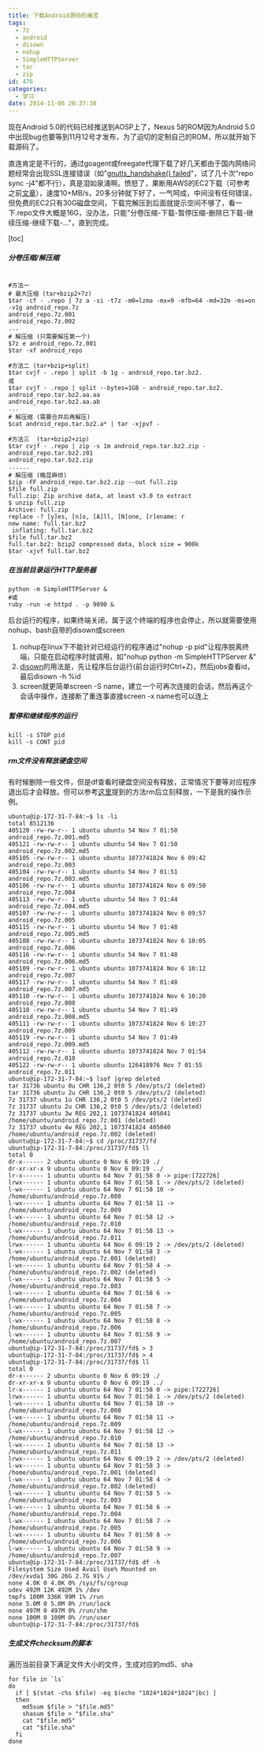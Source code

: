 ```yaml
---
title: 下载Android源码的痛苦
tags:
  - 7z
  - android
  - disown
  - nohup
  - SimpleHTTPServer
  - tar
  - zip
id: 476
categories:
  - 学习
date: 2014-11-06 20:37:38
---
```


现在Android 5.0的代码已经推送到AOSP上了，Nexus 5的ROM因为Android 5.0中出现bug也要等到11月12号才发布，为了迫切的定制自己的ROM，所以就开始下载源码了。

<!--more-->

直连肯定是不行的，通过goagent或freegate代理下载了好几天都由于国内网络问题经常会出现SSL连接错误（如"[gnutls_handshake() failed](http://stackoverflow.com/questions/13524242/error-gnutls-handshake-failed-git-repository)"，试了几十次"repo sync -j4"都不行），真是泪如泉涌啊。愤怒了，果断用AWS的EC2下载（可参考之前[文章](http://202.203.209.55:8080/?p=6)），速度10+MB/s，20多分钟就下好了，一气呵成，中间没有任何错误，但免费的EC2只有30G磁盘空间，下载完解压到后面就提示空间不够了，看一下.repo文件大概是16G，没办法，只能"分卷压缩-下载-暂停压缩-删除已下载-继续压缩-继续下载-..."，直到完成。

[toc]

##### 分卷压缩/解压缩

```shell

#方法一
# 最大压缩 (tar+bzip2+7z)
$tar -cf - .repo | 7z a -si -t7z -m0=lzma -mx=9 -mfb=64 -md=32m -ms=on -v1g android_repo.7z
android_repo.7z.001
android_repo.7z.002
...
# 解压缩 (只需要解压第一个)
$7z e android_repo.7z.001
$tar -xf android_repo

#方法二 (tar+bzip+split)
$tar cvjf - .repo | split -b 1g - android_repo.tar.bz2.
或
$tar cvjf - .repo | split --bytes=1GB - android_repo.tar.bz2.
android_repo.tar.bz2.aa.aa
android_repo.tar.bz2.aa.ab
...
# 解压缩 (需要合并后再解压)
$cat android_repo.tar.bz2.a* | tar -xjpvf -

#方法三  (tar+bzip2+zip)
$tar cvjf - .repo | zip -s 1m android_repo.tar.bz2.zip -
android_repo.tar.bz2.z01
android_repo.tar.bz2.zip
......
# 解压缩 (略显麻烦)
$zip -FF android_repo.tar.bz2.zip --out full.zip
$file full.zip
full.zip: Zip archive data, at least v3.0 to extract
$ unzip full.zip
Archive: full.zip
replace -? [y]es, [n]o, [A]ll, [N]one, [r]ename: r
new name: full.tar.bz2
 inflating: full.tar.bz2
$file full.tar.bz2
full.tar.bz2: bzip2 compressed data, block size = 900k
$tar -xjvf full.tar.bz2

```

##### 在当前目录运行HTTP服务器

```shell
python -m SimpleHTTPServer &
#或
ruby -run -e httpd . -p 9090 &
```

后台运行的程序，如果终端关闭，属于这个终端的程序也会停止，所以就需要使用nohup、bash自带的disown或screen
1. nohup在linux下不能针对已经运行的程序通过"nohup -p pid"让程序脱离终端，只能在启动程序时就调用，如"nohup python -m SimpleHTTPServer &"
2. [disown](http://www.kossboss.com/linux---move-running-to-process-nohup)的用法是，先让程序后台运行(前台运行时Ctrl+Z)，然后jobs查看id，最后disown -h %id
3. screen就更简单screen -S name，建立一个可再次连接的会话，然后再这个会话中操作，连接断了重连事直接screen -x name也可以连上

##### 暂停和继续程序的运行

```shell
kill -s STOP pid
kill -s CONT pid
```

##### rm文件没有释放硬盘空间

有时候删除一些文件，但是df查看时硬盘空间没有释放，正常情况下要等对应程序退出后才会释放。但可以参考[这里](http://serverfault.com/questions/232525/df-in-linux-not-showing-correct-free-space-after-file-removal#answer-573830)提到的方法rm后立刻释放，一下是我的操作示例。

```shell
ubuntu@ip-172-31-7-84:~$ ls -li
total 8512136
405120 -rw-rw-r-- 1 ubuntu ubuntu 54 Nov 7 01:50 android_repo.7z.001.md5
405121 -rw-rw-r-- 1 ubuntu ubuntu 54 Nov 7 01:50 android_repo.7z.002.md5
405105 -rw-rw-r-- 1 ubuntu ubuntu 1073741824 Nov 6 09:42 android_repo.7z.003
405104 -rw-rw-r-- 1 ubuntu ubuntu 54 Nov 7 01:51 android_repo.7z.003.md5
405106 -rw-rw-r-- 1 ubuntu ubuntu 1073741824 Nov 6 09:50 android_repo.7z.004
405113 -rw-rw-r-- 1 ubuntu ubuntu 54 Nov 7 01:44 android_repo.7z.004.md5
405107 -rw-rw-r-- 1 ubuntu ubuntu 1073741824 Nov 6 09:57 android_repo.7z.005
405115 -rw-rw-r-- 1 ubuntu ubuntu 54 Nov 7 01:48 android_repo.7z.005.md5
405108 -rw-rw-r-- 1 ubuntu ubuntu 1073741824 Nov 6 10:05 android_repo.7z.006
405116 -rw-rw-r-- 1 ubuntu ubuntu 54 Nov 7 01:48 android_repo.7z.006.md5
405109 -rw-rw-r-- 1 ubuntu ubuntu 1073741824 Nov 6 10:12 android_repo.7z.007
405117 -rw-rw-r-- 1 ubuntu ubuntu 54 Nov 7 01:48 android_repo.7z.007.md5
405110 -rw-rw-r-- 1 ubuntu ubuntu 1073741824 Nov 6 10:20 android_repo.7z.008
405118 -rw-rw-r-- 1 ubuntu ubuntu 54 Nov 7 01:49 android_repo.7z.008.md5
405111 -rw-rw-r-- 1 ubuntu ubuntu 1073741824 Nov 6 10:27 android_repo.7z.009
405119 -rw-rw-r-- 1 ubuntu ubuntu 54 Nov 7 01:49 android_repo.7z.009.md5
405112 -rw-rw-r-- 1 ubuntu ubuntu 1073741824 Nov 7 01:54 android_repo.7z.010
405122 -rw-rw-r-- 1 ubuntu ubuntu 126418976 Nov 7 01:55 android_repo.7z.011
ubuntu@ip-172-31-7-84:~$ lsof |grep deleted
tar 31736 ubuntu 0u CHR 136,2 0t0 5 /dev/pts/2 (deleted)
tar 31736 ubuntu 2u CHR 136,2 0t0 5 /dev/pts/2 (deleted)
7z 31737 ubuntu 1u CHR 136,2 0t0 5 /dev/pts/2 (deleted)
7z 31737 ubuntu 2u CHR 136,2 0t0 5 /dev/pts/2 (deleted)
7z 31737 ubuntu 3w REG 202,1 1073741824 405041 /home/ubuntu/android_repo.7z.001 (deleted)
7z 31737 ubuntu 4w REG 202,1 1073741824 405040 /home/ubuntu/android_repo.7z.002 (deleted)
ubuntu@ip-172-31-7-84:~$ cd /proc/31737/fd
ubuntu@ip-172-31-7-84:/proc/31737/fd$ ll
total 0
dr-x------ 2 ubuntu ubuntu 0 Nov 6 09:19 ./
dr-xr-xr-x 9 ubuntu ubuntu 0 Nov 6 09:19 ../
lr-x------ 1 ubuntu ubuntu 64 Nov 7 01:58 0 -> pipe:[722726]
lrwx------ 1 ubuntu ubuntu 64 Nov 7 01:58 1 -> /dev/pts/2 (deleted)
l-wx------ 1 ubuntu ubuntu 64 Nov 7 01:58 10 -> /home/ubuntu/android_repo.7z.008
l-wx------ 1 ubuntu ubuntu 64 Nov 7 01:58 11 -> /home/ubuntu/android_repo.7z.009
l-wx------ 1 ubuntu ubuntu 64 Nov 7 01:58 12 -> /home/ubuntu/android_repo.7z.010
l-wx------ 1 ubuntu ubuntu 64 Nov 7 01:58 13 -> /home/ubuntu/android_repo.7z.011
lrwx------ 1 ubuntu ubuntu 64 Nov 6 09:19 2 -> /dev/pts/2 (deleted)
l-wx------ 1 ubuntu ubuntu 64 Nov 7 01:58 3 -> /home/ubuntu/android_repo.7z.001 (deleted)
l-wx------ 1 ubuntu ubuntu 64 Nov 7 01:58 4 -> /home/ubuntu/android_repo.7z.002 (deleted)
l-wx------ 1 ubuntu ubuntu 64 Nov 7 01:58 5 -> /home/ubuntu/android_repo.7z.003
l-wx------ 1 ubuntu ubuntu 64 Nov 7 01:58 6 -> /home/ubuntu/android_repo.7z.004
l-wx------ 1 ubuntu ubuntu 64 Nov 7 01:58 7 -> /home/ubuntu/android_repo.7z.005
l-wx------ 1 ubuntu ubuntu 64 Nov 7 01:58 8 -> /home/ubuntu/android_repo.7z.006
l-wx------ 1 ubuntu ubuntu 64 Nov 7 01:58 9 -> /home/ubuntu/android_repo.7z.007
ubuntu@ip-172-31-7-84:/proc/31737/fd$ > 3
ubuntu@ip-172-31-7-84:/proc/31737/fd$ > 4
ubuntu@ip-172-31-7-84:/proc/31737/fd$ ll
total 0
dr-x------ 2 ubuntu ubuntu 0 Nov 6 09:19 ./
dr-xr-xr-x 9 ubuntu ubuntu 0 Nov 6 09:19 ../
lr-x------ 1 ubuntu ubuntu 64 Nov 7 01:58 0 -> pipe:[722726]
lrwx------ 1 ubuntu ubuntu 64 Nov 7 01:58 1 -> /dev/pts/2 (deleted)
l-wx------ 1 ubuntu ubuntu 64 Nov 7 01:58 10 -> /home/ubuntu/android_repo.7z.008
l-wx------ 1 ubuntu ubuntu 64 Nov 7 01:58 11 -> /home/ubuntu/android_repo.7z.009
l-wx------ 1 ubuntu ubuntu 64 Nov 7 01:58 12 -> /home/ubuntu/android_repo.7z.010
l-wx------ 1 ubuntu ubuntu 64 Nov 7 01:58 13 -> /home/ubuntu/android_repo.7z.011
lrwx------ 1 ubuntu ubuntu 64 Nov 6 09:19 2 -> /dev/pts/2 (deleted)
l-wx------ 1 ubuntu ubuntu 64 Nov 7 01:58 3 -> /home/ubuntu/android_repo.7z.001 (deleted)
l-wx------ 1 ubuntu ubuntu 64 Nov 7 01:58 4 -> /home/ubuntu/android_repo.7z.002 (deleted)
l-wx------ 1 ubuntu ubuntu 64 Nov 7 01:58 5 -> /home/ubuntu/android_repo.7z.003
l-wx------ 1 ubuntu ubuntu 64 Nov 7 01:58 6 -> /home/ubuntu/android_repo.7z.004
l-wx------ 1 ubuntu ubuntu 64 Nov 7 01:58 7 -> /home/ubuntu/android_repo.7z.005
l-wx------ 1 ubuntu ubuntu 64 Nov 7 01:58 8 -> /home/ubuntu/android_repo.7z.006
l-wx------ 1 ubuntu ubuntu 64 Nov 7 01:58 9 -> /home/ubuntu/android_repo.7z.007
ubuntu@ip-172-31-7-84:/proc/31737/fd$ df -h
Filesystem Size Used Avail Use% Mounted on
/dev/xvda1 30G 26G 2.7G 91% /
none 4.0K 0 4.0K 0% /sys/fs/cgroup
udev 492M 12K 492M 1% /dev
tmpfs 100M 336K 99M 1% /run
none 5.0M 0 5.0M 0% /run/lock
none 497M 0 497M 0% /run/shm
none 100M 0 100M 0% /run/user
ubuntu@ip-172-31-7-84:/proc/31737/fd$
```

##### 生成文件checksum的脚本

遍历当前目录下满足文件大小的文件，生成对应的md5、sha

```shell
for file in `ls`
do
  if [ $(stat -c%s $file) -eq $(echo "1024*1024*1024"|bc) ]
  then
    md5sum $file > "$file.md5"
    shasum $file > "$file.sha"
    cat "$file.md5"
    cat "$file.sha"
  fi
done
```